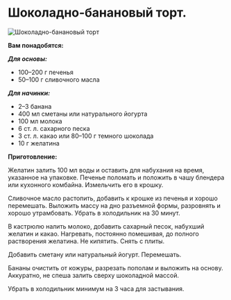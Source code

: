 # Шоколадно-банановый торт.
![Шоколадно-банановый торт](/images/Kulinar/Desert/tort_chocolad_banan.jpg 'Шоколадно-банановый торт')

**Вам понадобятся:**

_**Для основы:**_

- 100–200 г печенья
- 50–100 г сливочного масла

_**Для начинки:**_

- 2–3 банана
- 400 мл сметаны или натурального йогурта
- 100 мл молока
- 6 ст. л. сахарного песка
- 3 ст. л. какао или 80–100 г темного шоколада
- 10 г желатина

**Приготовление:**

Желатин залить 100 мл воды и оставить для набухания на время, указанное на упаковке. Печенье поломать и положить в чашу блендера или кухонного комбайна. Измельчить его в крошку.

Сливочное масло растопить, добавить к крошке из печенья и хорошо перемешать. Выложить массу на дно разъемной формы, разровнять и хорошо утрамбовать. Убрать в холодильник на 30 минут.

В кастрюлю налить молоко, добавить сахарный песок, набухший желатин и какао. Нагревать, постоянно помешивая, до полного растворения желатина. Не кипятить. Снять с плиты.

Добавить сметану или натуральный йогурт. Перемешать.

Бананы очистить от кожуры, разрезать пополам и выложить на основу. Аккуратно, не спеша залить сверху шоколадной массой.

Убрать в холодильник минимум на 3 часа для застывания.
